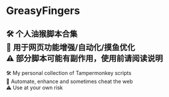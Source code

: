 # GreasyFingers
🛠️ 个人油猴脚本合集  
🔧 用于网页功能增强/自动化/摸鱼优化  
⚠️ 部分脚本可能有副作用，使用前请阅读说明 
-----------------------------------------------
🛠️ My personal collection of Tampermonkey scripts  
🔧 Automate, enhance and sometimes cheat the web  
⚠️ Use at your own risk
